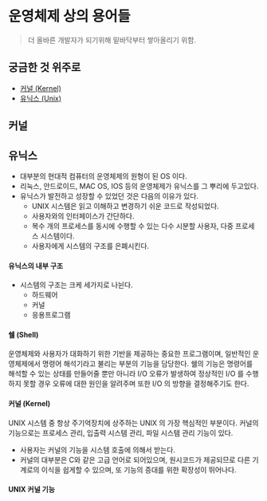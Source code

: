 # 운영체제 상의 용어들
> 더 올바른 개발자가 되기위해 밑바닥부터 쌓아올리기 위함.

## 궁금한 것 위주로
- [커널 (Kernel)](#커널)
- [유닉스 (Unix)](#유닉스)

## 커널

## 유닉스
- 대부분의 현대적 컴퓨터의 운영체제의 원형이 된 OS 이다.
- 리눅스, 안드로이드, MAC OS, IOS 등의 운영체제가 유닉스를 그 뿌리에 두고있다.
- 유닉스가 발전하고 성장할 수 있었던 것은 다음의 이유가 있다.
  - UNIX 시스템은 읽고 이해하고 변경하기 쉬운 코드로 작성되었다.
  - 사용자와의 인터페이스가 간단하다.
  - 복수 개의 프로세스를 동시에 수행할 수 있는 다수 시분할 사용자, 다중 프로세스 시스템이다.
  - 사용자에게 시스템의 구조를 은폐시킨다.

#### 유닉스의 내부 구조
- 시스템의 구조는 크케 세가지로 나뉜다.
  - 하드웨어
  - 커널
  - 응용프로그램

#### 쉘 (Shell)
운영체제와 사용자가 대화하기 위한 기반을 제공하는 중요한 프로그램이며, 일반적인 운영체제에서 명령어 해석기라고 불리는 부분의 기능을 담당한다. 쉘의 기능은 명령어를 해석할 수 있는 상태를 만들어줄 뿐만 아니라 I/O 오류가 발생하여 정상적인 I/O 를 수행하지 못할 경우 오류에 대한 원인을 알려주며 또한 I/O 의 방향을 결정해주기도 한다.

#### 커널 (Kernel)
UNIX 시스템 중 항상 주기억장치에 상주하는 UNIX 의 가장 핵심적인 부분이다. 커널의 기능으로는 프로세스 관리, 입출력 시스템 관리, 파일 시스템 관리 기능이 있다.
- 사용자는 커널의 기능을 시스템 호출에 의해서 받는다.
- 커널의 대부분은 C와 같은 고급 언어로 되어있으며, 원시코드가 제공되므로 다른 기계로의 이식을 쉽게할 수 있으며, 또 기능의 증대를 위한 확장성이 뛰어나다.

#### UNIX 커널 기능

